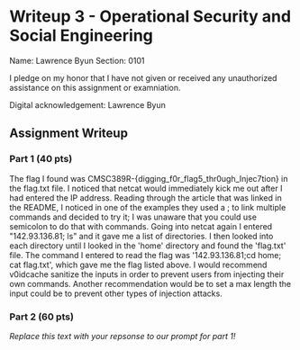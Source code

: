 # Writeup 3 - Operational Security and Social Engineering

Name: Lawrence Byun
Section: 0101

I pledge on my honor that I have not given or received any unauthorized assistance on this assignment or examniation.

Digital acknowledgement: Lawrence Byun

## Assignment Writeup

### Part 1 (40 pts)

The flag I found was CMSC389R-{digging_f0r_flag5_thr0ugh_Injec7tion} in the flag.txt file. I noticed that netcat would immediately kick me out after I had entered the IP address. Reading through the article that was linked in the README, I noticed in one of the examples they used a ; to link multiple commands and decided to try it; I was unaware that you could use semicolon to do that with commands. Going into netcat again I entered "142.93.136.81; ls" and it gave me a list of directories. I then looked into each directory until I looked in the 'home' directory and found the 'flag.txt' file. The command I entered to read the flag was '142.93.136.81;cd home; cat flag.txt', which gave me the flag listed above. I would recommend v0idcache sanitize the inputs in order to prevent users from injecting their own commands. Another recommendation would be to set a max length the input could be to prevent other types of injection attacks.

### Part 2 (60 pts)

*Replace this text with your repsonse to our prompt for part 1!*